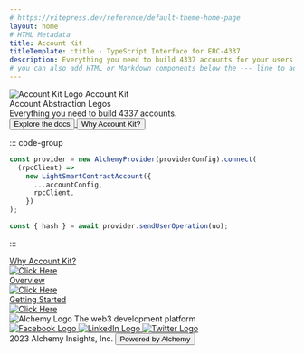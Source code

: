 ```yaml
---
# https://vitepress.dev/reference/default-theme-home-page
layout: home
# HTML Metadata
title: Account Kit
titleTemplate: :title · TypeScript Interface for ERC-4337
description: Everything you need to build 4337 accounts for your users
# you can also add HTML or Markdown components below the --- line to add custom HTML or Markdown content (eg: https://github.com/wagmi-dev/viem/blob/main/site/index.md?plain=1)
---
```


<div class="flex flex-col gap-[84px] h-screen max-xl:gap-[40px]">
  <div
    class="flex flex-col px-[215px] py-[96px] max-md:px-[40px] max-xl:py-[40px]"
  >
    <div
      class="flex flex-row gap-[40px] justify-between items-center self-stretch md:max-xl:flex-col md:max-xl:gap-[84px]"
    >
      <div
        class="w-[579px] flex flex-col gap-[32px] justify-between max-md:items-center"
      >
        <div
          class="flex flex-row items-center justify-start gap-[16px] font-bold text-[24px]"
        >
          <img src="/kit-logo.svg" alt="Account Kit Logo" />
          <span>Account Kit</span>
        </div>
        <div
          class="gap-[28px] text-[64px] font-bold items-end color max-md:text-center max-md:text-[56px]"
        >
          Account Abstraction Legos
        </div>
        <div class="text-[22px] font-normal max-md:text-center">
          Everything you need to build 4337 accounts.
        </div>
        <div class="flex flex-row gap-[8px] justify-start items-center">
          <a rel="noopener noreferrer" href="./getting-started.html">
            <button
              class="flex items-center rounded-md px-[12px] py-[12px] text-[16px] font-semibold bg-gradient-1 text-white transition duration-300 ease-in-out hover:scale-105 hover:opacity-90"
            >
              Explore the docs
            </button>
          </a>
          <a rel="noopener noreferrer" href="./package-overview.html">
            <button
              class="flex items-center rounded-md px-[12px] py-[12px] text-[16px] font-semibold transition duration-300 ease-in-out hover:scale-105 hover:bg-black hover:text-white dark:hover:bg-white dark:hover:text-black"
            >
              Why Account Kit?
            </button>
          </a>
        </div>
      </div>
<!-- needs to be formatted differently to work in markdown -->
<div class="vp-doc max-md:hidden">

::: code-group

```typescript [getStarted.ts]
const provider = new AlchemyProvider(providerConfig).connect(
  (rpcClient) =>
    new LightSmartContractAccount({
      ...accountConfig,
      rpcClient,
    })
);

const { hash } = await provider.sendUserOperation(uo);
```

:::

</div>
    </div>
  </div>
  <div class="flex flex-wrap justify-center gap-[32px]">
    <a rel="noopener noreferrer" href="./introduction.html">
      <div
        class="flex flex-col w-[370px] p-[24px] gap-[24px] rounded-md text-white overflow-auto bg-gradient-2 group hover:scale-105 hover:opacity-90 transition duration-300 ease-in-out"
      >
        <div class="flex flex-col gap-[8px] items-start">
          <div class="text-[24px] font-semibold">Why Account Kit?</div>
        </div>
        <div
          class="flex h-[24px] justify-end items-baseline self-stretch transition duration-300 ease-in-out group-hover:translate-x-[5px]"
        >
          <img src="/arrow-right.svg" alt="Click Here" />
        </div>
      </div>
    </a>
    <a rel="noopener noreferrer" href="./package-overview.html">
      <div
        class="flex flex-col w-[370px] p-[24px] gap-[24px] rounded-md text-white overflow-auto bg-gradient-3 group hover:scale-105 hover:opacity-90 transition duration-300 ease-in-out"
      >
        <div class="flex flex-col gap-[8px] items-start">
          <div class="text-[24px] font-semibold">Overview</div>
        </div>
        <div
          class="flex h-[24px] justify-end items-baseline self-stretch transition duration-300 ease-in-out group-hover:translate-x-[5px]"
        >
          <img src="/arrow-right.svg" alt="Click Here" />
        </div>
      </div>
    </a>
    <a rel="noopener noreferrer" href="./getting-started.html">
      <div
        class="flex flex-col w-[370px] p-[24px] gap-[24px] rounded-md text-white overflow-auto bg-gradient-4 group hover:scale-105 hover:opacity-90 transition duration-300 ease-in-out"
      >
        <div class="flex flex-col gap-[8px] items-start">
          <div class="text-[24px] font-semibold">Getting Started</div>
        </div>
        <div
          class="flex h-[24px] justify-end items-baseline self-stretch transition duration-300 ease-in-out group-hover:translate-x-[5px]"
        >
          <img src="/arrow-right.svg" alt="Click Here" />
        </div>
      </div>
    </a>
  </div>
  <footer
    class="flex flex-col gap-[32px] px-[215px] py-[56px] bg-black max-md:px-[40px] max-md:py-[40px]"
  >
    <div
      class="flex items-start gap-[8px] justify-between text-white max-md:items-center"
    >
      <div class="flex flex-col gap-[16px]">
        <img src="/alchemy.svg" alt="Alchemy Logo" />
        <text class="max-md:text-center">The web3 development platform</text>
      </div>
      <div class="flex flex-row gap-[16px] items-center max-sm:flex-col">
        <a target="_blank" href="https://www.facebook.com/alchemyplatform/">
          <img
            class="hover:scale-110 transition duration-300 ease-in-out"
            src="/fb.svg"
            alt="Facebook Logo"
          />
        </a>
        <a target="_blank" href="https://www.linkedin.com/company/alchemyinc/">
          <img
            class="hover:scale-110 transition duration-300 ease-in-out"
            src="/linkedin.svg"
            alt="LinkedIn Logo"
          />
        </a>
        <a target="_blank" href="https://twitter.com/AlchemyPlatform/">
          <img
            class="hover:scale-110 transition duration-300 ease-in-out"
            src="/twitter.svg"
            alt="Twitter Logo"
          />
        </a>
      </div>
    </div>
    <div class="w-full h-px gap-[32px] bg-white bg-opacity-30"></div>
    <div
      class="flex justify-end items-center gap-[32px] text-white max-md:justify-center"
    >
      <text>2023 Alchemy Insights, Inc.</text>
      <a target="_blank" href="https://www.alchemy.com">
        <button
          class="h-[38px] flex justify-center items-center gap-[8px] text-black px-[10px] py-[14px] rounded-md bg-white font-bold max-md:hidden hover:scale-105 transition duration-300 ease-in-out"
        >
          Powered by Alchemy
        </button>
      </a>
    </div>
  </footer>
</div>
